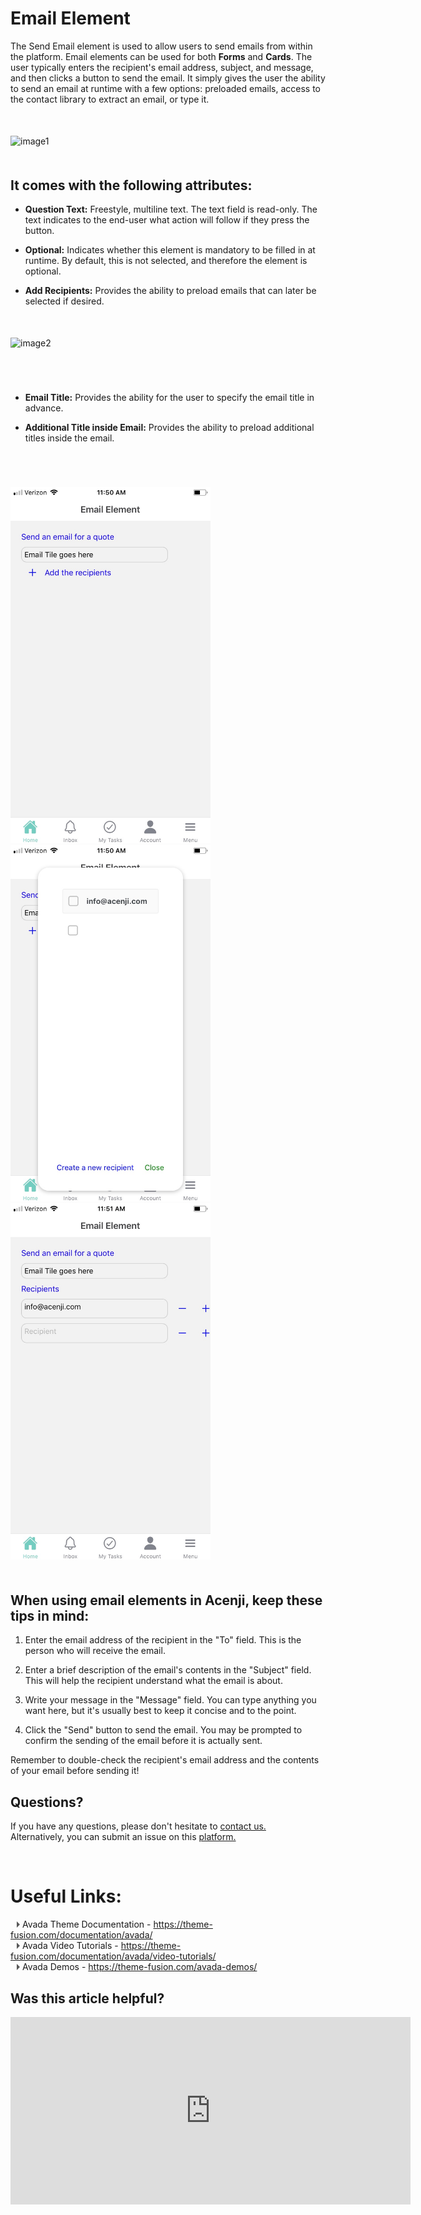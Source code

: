 # Email Element

The Send Email element is used to allow users to send emails from within the platform. Email elements can be used for both **Forms** and **Cards**. The user typically enters the recipient's email address, subject, and message, and then clicks a button to send the email. It simply gives the user the ability to send an email at runtime with a few options: preloaded emails, access to the contact library to extract an email, or type it. <p style="margin-top:50px;"></p>


![image1](../../../../images/cards/elements/email/email1.png)
<p style="margin-top:50px;"></p>

## It comes with the following attributes:

- **Question Text:** Freestyle, multiline text. The text field is read-only. The text indicates to the end-user what action will follow if they press the button.  

- **Optional:** Indicates whether this element is mandatory to be filled in at runtime. By default, this is not selected, and therefore the element is optional.  

- **Add Recipients:** Provides the ability to preload emails that can later be selected if desired.  

<p style="margin-top:50px;"></p>

![image2](../../../../images/cards/elements/email/email2.png)
<p style="margin-top:70px;"></p>

- **Email Title:** Provides the ability for the user to specify the email title in advance.  

- **Additional Title inside Email:** Provides the ability to preload additional titles inside the email.  
<p style="margin-top:70px;"></p>


<img src="./images/cards/elements/email/email3.jpg" alt="" width="320" style="padding-right: 45px;">

<img src="./images/cards/elements/email/email4.jpg" alt="" width="320" style="padding-right: 45px;">

<img src="./images/cards/elements/email/email5.jpg" alt="" width="320" style="padding-right: 45px;">
<p style="margin-top:50px;"></p>  


## When using email elements in Acenji, keep these tips in mind:  
  
1. Enter the email address of the recipient in the "To" field. This is the person who will receive the email.  
  
2. Enter a brief description of the email's contents in the "Subject" field. This will help the recipient understand what the email is about.  
  
3. Write your message in the "Message" field. You can type anything you want here, but it's usually best to keep it concise and to the point.  
  
4. Click the "Send" button to send the email. You may be prompted to confirm the sending of the email before it is actually sent.  
  
Remember to double-check the recipient's email address and the contents of your email before sending it!  
  


## Questions? 

If you have any questions, please don't hesitate to <a href="https://www.acenji.com/contact" target="_blank" rel="noopener">contact us.</a>   
Alternatively, you can submit an issue on this <a href="https://github.com/acenji/acenji-help/issues" target="_blank" rel="noopener">platform.</a>


<p style="margin-top:70px;"></p>

# Useful Links:

<span class="triangle"></span> Avada Theme Documentation - https://theme-fusion.com/documentation/avada/     
<span class="triangle"></span> Avada Video Tutorials - https://theme-fusion.com/documentation/avada/video-tutorials/    
<span class="triangle"></span> Avada Demos - https://theme-fusion.com/avada-demos/  


<style>
.triangle {
display: inline-block;
width: 0;
height: 0;
border-style: solid;
border-width: 5px 0 5px 5px;
border-color: transparent transparent transparent #595959;
margin-left: 10px;
}
</style>
<p style="margin-top:30px;"></p>


## Was this article helpful?

<iframe src="https://docs.google.com/forms/d/e/1FAIpQLSfltmPp4bxwRDMCt_PUA1P2IqpNae5p6dpdUDBPY76XfuoCJg/viewform?embedded=true" width="640" height="300" frameborder="0" marginheight="0" marginwidth="0">Wird geladen…</iframe>









